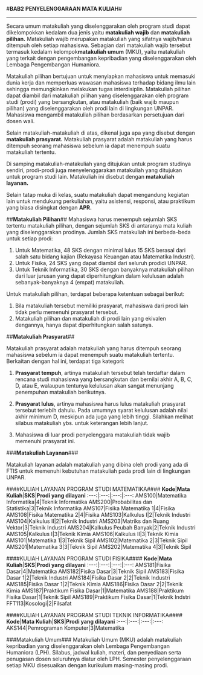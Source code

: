#**BAB2** **PENYELENGGARAAN MATA KULIAH**#
___
Secara umum matakuliah yang diselenggarakan oleh program studi dapat dikelompokkan kedalam dua jenis yaitu **matakuliah wajib** dan **matakuliah pilihan.** Matakuliah wajib merupakan matakuliah yang sifatnya wajib/harus ditempuh oleh setiap mahasiswa. Sebagian dari matakuliah wajib tersebut termasuk kedalam kelompok**matakuliah umum** (MKU), yaitu matakuliah yang terkait dengan pengembangan kepribadian yang diselenggarakan oleh Lembaga Pengembangan Humaniora.

Matakuliah pilihan bertujuan untuk menyiapkan mahasiswa untuk memasuki dunia kerja dan memperluas wawasan mahasiswa terhadap bidang ilmu lain sehingga memungkinkan melakukan tugas interdisiplin. Matakuliah pilihan dapat diambil dari matakuliah pilihan yang diselenggarakan oleh program studi (prodi) yang bersangkutan, atau matakuliah (baik wajib maupun pilihan) yang diselenggarakan oleh prodi lain di lingkungan UNPAR. Mahasiswa mengambil matakuliah pilihan berdasarkan persetujuan dari dosen wali.

Selain matakuliah-matakuliah di atas, dikenal juga apa yang disebut dengan **matakuliah prasyarat.** Matakuliah prasyarat adalah matakuliah yang harus ditempuh seorang mahasiswa sebelum ia dapat menempuh suatu matakuliah tertentu. 

Di samping matakuliah-matakuliah yang ditujukan untuk program studinya sendiri, prodi-prodi juga menyelenggarakan matakuliah yang ditujukan untuk program studi lain. Matakuliah ini disebut dengan **matakuliah layanan.**

Selain tatap muka di kelas, suatu matakuliah dapat mengandung kegiatan lain untuk mendukung perkuliahan, yaitu asistensi, responsi, atau praktikum yang biasa disingkat dengan **APR.**

##**Matakuliah Pilihan**##
Mahasiswa harus menempuh sejumlah SKS tertentu matakuliah pilihan, dengan sejumlah SKS di antaranya mata kuliah yang diselenggarakan prodinya. Jumlah SKS matakuliah ini berbeda-beda untuk setiap prodi:

1.	Untuk Matematika, 48 SKS dengan minimal lulus 15 SKS berasal dari salah satu bidang kajian (Rekayasa Keuangan atau Matematika Industri).
2.	Untuk Fisika, 24 SKS yang dapat diambil dari seluruh prodidi UNPAR.
3.	Untuk Teknik Informatika, 30 SKS dengan banyaknya matakuliah pilihan dari luar jurusan yang dapat diperhitungkan dalam kelulusan adalah sebanyak-banyaknya 4 (empat) matakuliah.

Untuk matakuliah pilihan, terdapat beberapa ketentuan sebagai berikut:
1.	Bila matakuliah tersebut memiliki prasyarat, mahasiswa dari prodi lain tidak perlu memenuhi prasyarat tersebut.
2.	Matakuliah pilihan dan matakuliah di prodi lain yang ekivalen dengannya, hanya dapat diperhitungkan salah satunya.

##**Matakuliah Prasyarat**##

Matakuliah prasyarat adalah matakuliah yang harus ditempuh seorang mahasiswa sebelum ia dapat menempuh suatu matakuliah tertentu. Berkaitan dengan hal ini, terdapat tiga kategori:
1.	**Prasyarat tempuh**, artinya matakuliah tersebut telah terdaftar dalam rencana studi mahasiswa yang bersangkutan dan bernilai akhir A, B, C, D, atau E, walaupun tentunya kelulusan akan sangat menunjang penempuhan matakuliah berikutnya.

2.	**Prasyarat lulus**, artinya mahasiswa harus lulus matakuliah prasyarat tersebut terlebih dahulu. Pada umumnya syarat kelulusan adalah nilai akhir minimum D, meskipun ada juga yang lebih tinggi. Silahkan melihat silabus matakuliah ybs. untuk keterangan lebih lanjut.

3.	Mahasiswa di luar prodi penyelenggara matakuliah tidak wajib memenuhi prasyarat ini.

###**Matakuliah Layanan**###

Matakuliah layanan adalah matakuliah yang dibina oleh prodi yang ada di FTIS untuk memenuhi kebutuhan matakuliah pada prodi lain di lingkungan UNPAR. 

####KULIAH LAYANAN PROGRAM STUDI MATEMATIKA####
**Kode**|**Mata Kuliah**|**SKS**|**Prodi yang dilayani**
:---:|:---:|:---:|:---:
AMS100|Matematika Informatika|4|Teknik Informatika
AMS200|Probabilitas dan Statistika|3|Teknik Informatika
AMS107|Fisika Matematika 1|4|Fisika
AMS108|Fisika Matematika 2|4|Fisika
AMS103|Kalkulus I|2|Teknik Industri
AMS104|Kalkulus II|2|Teknik Industri
AMS203|Matriks dan Ruang Vektor|3|Teknik Industri
AMS204|Kalkulus Peubah Banyak|2|Teknik Industri
AMS105|Kalkulus I|3|Teknik Kimia
AMS106|Kalkulus II|3|Teknik Kimia
AMS101|Matematika 1|3|Teknik Sipil
AMS102|Matematika 2|3|Teknik Sipil
AMS201|Matematika 3|3|Teknik Sipil
AMS202|Matematika 4|3|Teknik Sipil

####KULIAH LAYANAN PROGRAM STUDI FISIKA####
**Kode**|**Mata Kuliah**|**SKS**|**Prodi yang dilayani**
:---:|:---:|:---:|:---:
AMS181|Fisika Dasar|4|Matematika
AMS182|Fisika Dasar|3|Teknik Sipil
AMS183|Fisika Dasar 1|2|Teknik Industri
AMS184|Fisika Dasar 2|2|Teknik Industri
AMS185|Fisika Dasar 1|2|Teknik Kimia
AMS186|Fisika Dasar 2|2|Teknik Kimia
AMS187|Praktikum Fisika Dasar|1|Matematika
AMS188|Praktikum Fisika Dasar|1|Teknik Sipil
AMS189|Praktikum Fisika Dasar|1|Teknik Indstri
FFT113|Kosologi|2|Filsafat

####KULIAH LAYANAN PROGRAM STUDI TEKNIK INFORMATIKA####
**Kode**|**Mata Kuliah**|**SKS**|**Prodi yang dilayani**
:---:|:---:|:---:|:---:
AKS144|Pemrograman Komputer|3|Matematika

###Matakuliah Umum###
Matakuliah Umum (MKU) adalah matakuliah kepribadian yang diselenggarakan oleh Lembaga Pengembangan Humaniora (LPH). Silabus, jadwal kuliah, materi, dan penyediaan serta penugasan dosen seluruhnya diatur oleh LPH. Semester penyelenggaraan setiap MKU disesuaikan dengan kurikulum masing-masing prodi. 
